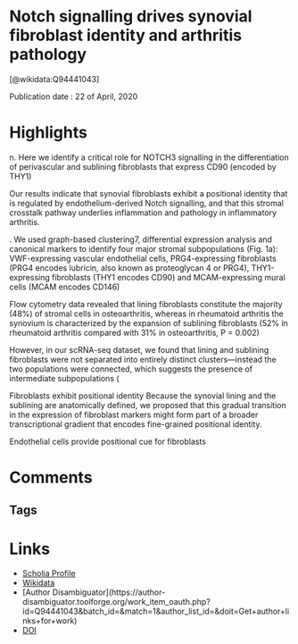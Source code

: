 
Notch signalling drives synovial fibroblast identity and arthritis pathology
============================================================================
  
  [@wikidata:Q94441043]  
  
Publication date : 22 of April, 2020  

# Highlights

n. Here we identify a critical role for NOTCH3 signalling in the differentiation of perivascular and sublining fibroblasts that express CD90 (encoded by THY1)

Our results indicate that synovial fibroblasts exhibit a positional identity that is regulated by endothelium-derived Notch signalling, and that this stromal crosstalk pathway underlies inflammation and pathology in inflammatory arthritis.


. We used graph-based clustering7, differential expression analysis and canonical markers to identify four major stromal subpopulations (Fig. 1a): VWF-expressing vascular endothelial cells, PRG4-expressing fibroblasts (PRG4 encodes lubricin, also known as proteoglycan 4 or PRG4), THY1-expressing fibroblasts (THY1 encodes CD90) and MCAM-expressing mural cells (MCAM encodes CD146)

Flow cytometry data revealed that lining fibroblasts constitute the majority (48%) of stromal cells in osteoarthritis, whereas in rheumatoid arthritis the synovium is characterized by the expansion of sublining fibroblasts (52% in rheumatoid arthritis compared with 31% in osteoarthritis, P = 0.002)

 However, in our scRNA-seq dataset, we found that lining and sublining fibroblasts were not separated into entirely distinct clusters—instead the two populations were connected, which suggests the presence of intermediate subpopulations (


Fibroblasts exhibit positional identity
Because the synovial lining and the sublining are anatomically defined, we proposed that this gradual transition in the expression of fibroblast markers might form part of a broader transcriptional gradient that encodes fine-grained positional identity. 

Endothelial cells provide positional cue for fibroblasts



# Comments

## Tags

# Links
  
 * [Scholia Profile](https://scholia.toolforge.org/work/Q94441043)  
 * [Wikidata](https://www.wikidata.org/wiki/Q94441043)  
 * [Author Disambiguator](https://author-
disambiguator.toolforge.org/work_item_oauth.php?id=Q94441043&batch_id=&match=1&author_list_id=&doit=Get+author+links+for+work)  
 * [DOI](https://doi.org/10.1038/S41586-020-2222-Z)  
